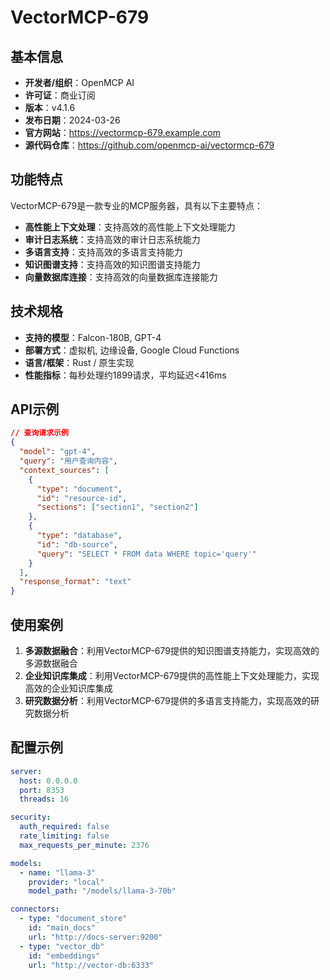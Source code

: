 # VectorMCP-679

## 基本信息

- **开发者/组织**：OpenMCP AI
- **许可证**：商业订阅
- **版本**：v4.1.6
- **发布日期**：2024-03-26
- **官方网站**：https://vectormcp-679.example.com
- **源代码仓库**：https://github.com/openmcp-ai/vectormcp-679

## 功能特点

VectorMCP-679是一款专业的MCP服务器，具有以下主要特点：

- **高性能上下文处理**：支持高效的高性能上下文处理能力
- **审计日志系统**：支持高效的审计日志系统能力
- **多语言支持**：支持高效的多语言支持能力
- **知识图谱支持**：支持高效的知识图谱支持能力
- **向量数据库连接**：支持高效的向量数据库连接能力


## 技术规格

- **支持的模型**：Falcon-180B, GPT-4
- **部署方式**：虚拟机, 边缘设备, Google Cloud Functions
- **语言/框架**：Rust / 原生实现
- **性能指标**：每秒处理约1899请求，平均延迟<416ms

## API示例

```json
// 查询请求示例
{
  "model": "gpt-4",
  "query": "用户查询内容",
  "context_sources": [
    {
      "type": "document",
      "id": "resource-id",
      "sections": ["section1", "section2"]
    },
    {
      "type": "database",
      "id": "db-source",
      "query": "SELECT * FROM data WHERE topic='query'"
    }
  ],
  "response_format": "text"
}
```

## 使用案例

1. **多源数据融合**：利用VectorMCP-679提供的知识图谱支持能力，实现高效的多源数据融合
2. **企业知识库集成**：利用VectorMCP-679提供的高性能上下文处理能力，实现高效的企业知识库集成
3. **研究数据分析**：利用VectorMCP-679提供的多语言支持能力，实现高效的研究数据分析


## 配置示例

```yaml
server:
  host: 0.0.0.0
  port: 8353
  threads: 16

security:
  auth_required: false
  rate_limiting: false
  max_requests_per_minute: 2376

models:
  - name: "llama-3"
    provider: "local"
    model_path: "/models/llama-3-70b"

connectors:
  - type: "document_store"
    id: "main_docs"
    url: "http://docs-server:9200"
  - type: "vector_db"
    id: "embeddings"
    url: "http://vector-db:6333"
```